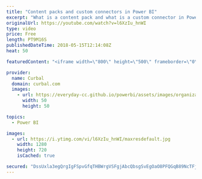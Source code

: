 ```yaml
---
title: "Content packs and custom connectors in Power BI"
excerpt: "What is a content pack and what is a custom connector in Power BI?  In this video I will go through those topics to get you started in with them.  Custom connectors are the connectors you can build in Power BI Desktop to get data from your own or public API sources. Custom connectors are built using"
originalUrl: https://youtube.com/watch?v=l6XzIu_hnWI
type: video
price: Free
length: PT9M16S
publishedDateTime: 2018-05-15T12:14:08Z
heat: 50

featuredContent: "<iframe width=\"800\" height=\"500\" frameborder=\"0\" src=\"https://www.youtube.com/embed/l6XzIu_hnWI\" allow=\"accelerometer; autoplay; encrypted-media; gyroscope; picture-in-picture\" allowfullscreen></iframe>"

provider:
  name: Curbal
  domain: curbal.com
  images:
    - url: https://everyday-cc.github.io/powerbi/assets/images/organizations/curbal.com-50x50.jpg
      width: 50
      height: 50

topics:
  - Power BI

images:
  - url: https://i.ytimg.com/vi/l6XzIu_hnWI/maxresdefault.jpg
    width: 1280
    height: 720
    isCached: true

secured: "DssUxla3egQrgIgFSpvGfqTHBWrgVSFgjAbcQbsgSvEgOaO8PFQGqB89NcTFjEmsqpe+jI7zZirRfNlcoucE0bcqHKlDtx4kmjxgU87UkFhlBzg5d80E2vF2lgcsaYEqyiX4HP2saYGAvW9Oa4mqlASVS5h1veVJDZ3iRgPyVmom3GVWQi33SHljBz0l8Gut9PhzhJzJDzByB4zKubbHrMF4EpYFUoN9L/xUWTr5Otqn7qQoyuN1VfDAP23xUhOkW+C1qCeJSMZAieI797FFNK/lymwt0AvUrmIOgDVc67VFwdEQDX7TkGVnhbB3ry80p3PZuPoKwj1qZEvhSrLiC5uluwbNWiGsxgsjmvtQm/Lev9nx2GJxSLIiakx4Z5n+j65qqJBi8MAXqCajLiMh1IR+TqZnJzc9Fgx8Mr9fYCw=;FHpl9Cl1YTPC4CnnWDeaDA=="
---
```


